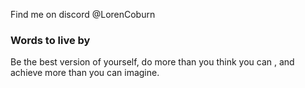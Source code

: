 Find me on discord @LorenCoburn

### Words to live by
Be the best version of yourself, do more than you think you can , and achieve more than you can imagine.




